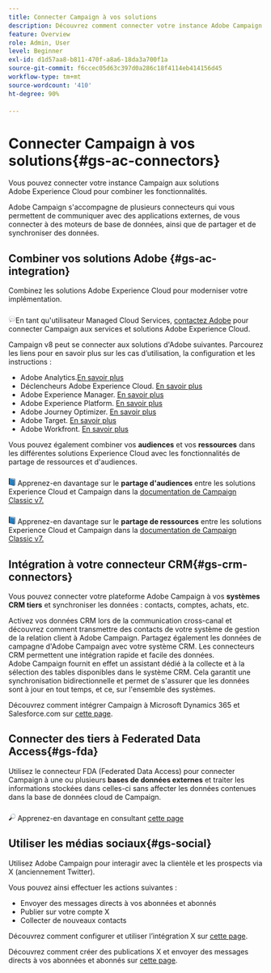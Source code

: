 ```yaml
---
title: Connecter Campaign à vos solutions
description: Découvrez comment connecter votre instance Adobe Campaign aux solutions Experience Cloud.
feature: Overview
role: Admin, User
level: Beginner
exl-id: d1d57aa8-b811-470f-a8a6-18da3a700f1a
source-git-commit: f6ccec05d63c397d0a286c18f4114eb414156d45
workflow-type: tm+mt
source-wordcount: '410'
ht-degree: 90%

---
```


# Connecter Campaign à vos solutions{#gs-ac-connectors}

Vous pouvez connecter votre instance Campaign aux solutions Adobe Experience Cloud pour combiner les fonctionnalités.

Adobe Campaign s&#39;accompagne de plusieurs connecteurs qui vous permettent de communiquer avec des applications externes, de vous connecter à des moteurs de base de données, ainsi que de partager et de synchroniser des données.

## Combiner vos solutions Adobe {#gs-ac-integration}

Combinez les solutions Adobe Experience Cloud pour moderniser votre implémentation.

![](../assets/do-not-localize/speech.png)En tant qu&#39;utilisateur Managed Cloud Services, [contactez Adobe](../start/campaign-faq.md#support) pour connecter Campaign aux services et solutions Adobe Experience Cloud.

Campaign v8 peut se connecter aux solutions d&#39;Adobe suivantes. Parcourez les liens pour en savoir plus sur les cas d’utilisation, la configuration et les instructions :

* Adobe Analytics.[En savoir plus](../connect/ac-aa.md)
* Déclencheurs Adobe Experience Cloud. [En savoir plus](../connect/ac-triggers.md)
* Adobe Experience Manager. [En savoir plus](../connect/ac-aem.md)
* Adobe Experience Platform. [En savoir plus](../connect/ac-aep.md)
* Adobe Journey Optimizer. [En savoir plus](../connect/ac-ajo.md)
* Adobe Target. [En savoir plus](../connect/ac-at.md)
* Adobe Workfront. [En savoir plus](../connect/ac-workfront.md)

Vous pouvez également combiner vos **audiences** et vos **ressources** dans les différentes solutions Experience Cloud avec les fonctionnalités de partage de ressources et d&#39;audiences.

![](../assets/do-not-localize/book.png) Apprenez-en davantage sur le **partage d&#39;audiences** entre les solutions Experience Cloud et Campaign dans la [documentation de Campaign Classic v7.](https://experienceleague.adobe.com/docs/campaign-classic/using/integrating-with-adobe-experience-cloud/audience-sharing/sharing-audiences-with-adobe-experience-cloud.html?lang=fr#integrating-with-adobe-experience-cloud)

![](../assets/do-not-localize/book.png) Apprenez-en davantage sur le **partage de ressources** entre les solutions Experience Cloud et Campaign dans la [documentation de Campaign Classic v7.](https://experienceleague.adobe.com/docs/campaign-classic/using/integrating-with-adobe-experience-cloud/asset-sharing/sharing-assets-with-adobe-experience-cloud.html?lang=fr#integrating-with-adobe-experience-cloud)

## Intégration à votre connecteur CRM{#gs-crm-connectors}

Vous pouvez connecter votre plateforme Adobe Campaign à vos **systèmes CRM tiers** et synchroniser les données : contacts, comptes, achats, etc.

Activez vos données CRM lors de la communication cross-canal et découvrez comment transmettre des contacts de votre système de gestion de la relation client à Adobe Campaign. Partagez également les données de campagne d&#39;Adobe Campaign avec votre système CRM.
Les connecteurs CRM permettent une intégration rapide et facile des données. Adobe Campaign fournit en effet un assistant dédié à la collecte et à la sélection des tables disponibles dans le système CRM. Cela garantit une synchronisation bidirectionnelle et permet de s&#39;assurer que les données sont à jour en tout temps, et ce, sur l&#39;ensemble des systèmes.

 Découvrez comment intégrer Campaign à Microsoft Dynamics 365 et Salesforce.com sur [cette page](crm.md).

## Connecter des tiers à Federated Data Access{#gs-fda}

Utilisez le connecteur FDA (Federated Data Access) pour connecter Campaign à une ou plusieurs **bases de données externes** et traiter les informations stockées dans celles-ci sans affecter les données contenues dans la base de données cloud de Campaign.

![](../assets/do-not-localize/glass.png) Apprenez-en davantage en consultant [cette page](fda.md)

## Utiliser les médias sociaux{#gs-social}

Utilisez Adobe Campaign pour interagir avec la clientèle et les prospects via X (anciennement Twitter).

Vous pouvez ainsi effectuer les actions suivantes :

* Envoyer des messages directs à vos abonnées et abonnés
* Publier sur votre compte X
* Collecter de nouveaux contacts

Découvrez comment configurer et utiliser l’intégration X sur [cette page](../connect/ac-tw.md).

Découvrez comment créer des publications X et envoyer des messages directs à vos abonnées et abonnés sur [cette page](../send/twitter.md).
